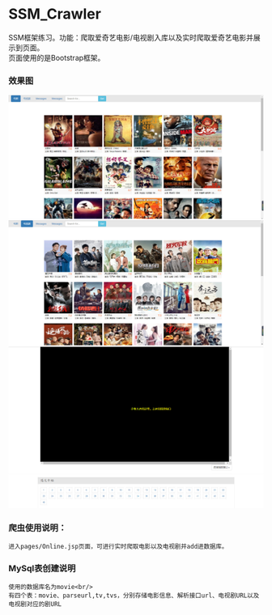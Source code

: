 # SSM_Crawler
SSM框架练习。功能：爬取爱奇艺电影/电视剧入库以及实时爬取爱奇艺电影并展示到页面。<br/>
页面使用的是Bootstrap框架。
### 效果图
![image](https://github.com/DjbBobo/SSM_Crawler/blob/master/movie.jpg)
![image](https://github.com/DjbBobo/SSM_Crawler/blob/master/tv.jpg)
![image](https://github.com/DjbBobo/SSM_Crawler/blob/master/play.jpg)
### 爬虫使用说明：
	进入pages/Online.jsp页面，可进行实时爬取电影以及电视剧并add进数据库。
          
### MySql表创建说明
	使用的数据库名为movie<br/>
	有四个表：movie、parseurl,tv,tvs，分别存储电影信息、解析接口url、电视剧URL以及电视剧对应的剧URL
